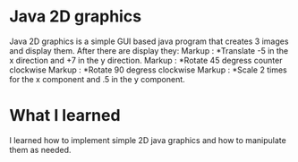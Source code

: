 # Java 2D graphics
Java 2D graphics is a simple GUI based java program that creates 3 images and display them. After there are display they:
Markup : *Translate -5 in the x direction and +7 in the y direction.
Markup : *Rotate 45 degress counter clockwise
Markup : *Rotate 90 degress clockwise
Markup : *Scale 2 times for the x component and .5 in the y component.

# What I learned 
I learned how to implement simple 2D java graphics and how to manipulate them as needed.

